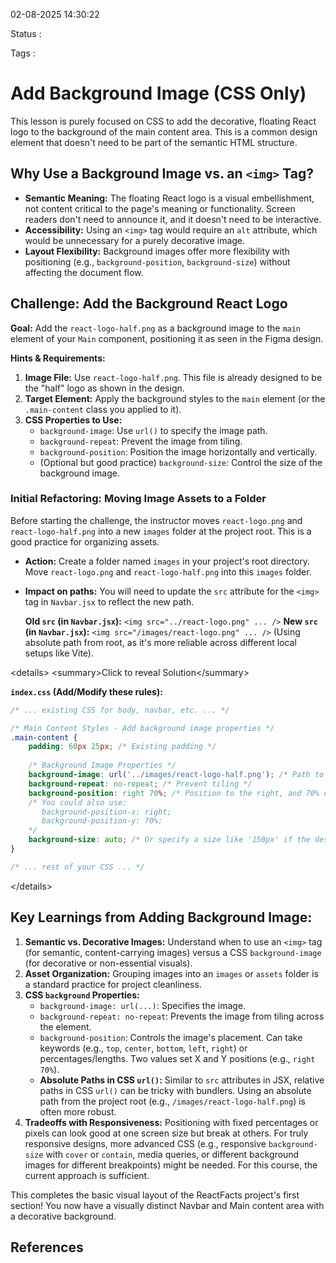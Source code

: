 02-08-2025 14:30:22

Status :

Tags :

# Add Background Image (CSS Only)

This lesson is purely focused on CSS to add the decorative, floating React logo to the background of the main content area. This is a common design element that doesn't need to be part of the semantic HTML structure.

## Why Use a Background Image vs. an `<img>` Tag?

  * **Semantic Meaning:** The floating React logo is a visual embellishment, not content critical to the page's meaning or functionality. Screen readers don't need to announce it, and it doesn't need to be interactive.
  * **Accessibility:** Using an `<img>` tag would require an `alt` attribute, which would be unnecessary for a purely decorative image.
  * **Layout Flexibility:** Background images offer more flexibility with positioning (e.g., `background-position`, `background-size`) without affecting the document flow.

## Challenge: Add the Background React Logo

**Goal:** Add the `react-logo-half.png` as a background image to the `main` element of your `Main` component, positioning it as seen in the Figma design.

**Hints & Requirements:**

1.  **Image File:** Use `react-logo-half.png`. This file is already designed to be the "half" logo as shown in the design.
2.  **Target Element:** Apply the background styles to the `main` element (or the `.main-content` class you applied to it).
3.  **CSS Properties to Use:**
      * `background-image`: Use `url()` to specify the image path.
      * `background-repeat`: Prevent the image from tiling.
      * `background-position`: Position the image horizontally and vertically.
      * (Optional but good practice) `background-size`: Control the size of the background image.

### Initial Refactoring: Moving Image Assets to a Folder

Before starting the challenge, the instructor moves `react-logo.png` and `react-logo-half.png` into a new `images` folder at the project root. This is a good practice for organizing assets.

  * **Action:** Create a folder named `images` in your project's root directory. Move `react-logo.png` and `react-logo-half.png` into this `images` folder.

  * **Impact on paths:** You will need to update the `src` attribute for the `<img>` tag in `Navbar.jsx` to reflect the new path.

    **Old `src` (in `Navbar.jsx`):** `<img src="../react-logo.png" ... />`
    **New `src` (in `Navbar.jsx`):** `<img src="/images/react-logo.png" ... />` (Using absolute path from root, as it's more reliable across different local setups like Vite).

\<details\>
\<summary\>Click to reveal Solution\</summary\>

**`index.css` (Add/Modify these rules):**

```css
/* ... existing CSS for body, navbar, etc. ... */

/* Main Content Styles - Add background image properties */
.main-content {
    padding: 60px 25px; /* Existing padding */
    
    /* Background Image Properties */
    background-image: url('../images/react-logo-half.png'); /* Path to the half logo */
    background-repeat: no-repeat; /* Prevent tiling */
    background-position: right 70%; /* Position to the right, and 70% down vertically */
    /* You could also use:
       background-position-x: right;
       background-position-y: 70%;
    */
    background-size: auto; /* Or specify a size like '150px' if the design requires it */
}

/* ... rest of your CSS ... */
```

\</details\>

## Key Learnings from Adding Background Image:

1.  **Semantic vs. Decorative Images:** Understand when to use an `<img>` tag (for semantic, content-carrying images) versus a CSS `background-image` (for decorative or non-essential visuals).
2.  **Asset Organization:** Grouping images into an `images` or `assets` folder is a standard practice for project cleanliness.
3.  **CSS `background` Properties:**
      * `background-image: url(...)`: Specifies the image.
      * `background-repeat: no-repeat`: Prevents the image from tiling across the element.
      * `background-position`: Controls the image's placement. Can take keywords (e.g., `top`, `center`, `bottom`, `left`, `right`) or percentages/lengths. Two values set X and Y positions (e.g., `right 70%`).
      * **Absolute Paths in CSS `url()`:** Similar to `src` attributes in JSX, relative paths in CSS `url()` can be tricky with bundlers. Using an absolute path from the project root (e.g., `/images/react-logo-half.png`) is often more robust.
4.  **Tradeoffs with Responsiveness:** Positioning with fixed percentages or pixels can look good at one screen size but break at others. For truly responsive designs, more advanced CSS (e.g., responsive `background-size` with `cover` or `contain`, media queries, or different background images for different breakpoints) might be needed. For this course, the current approach is sufficient.

This completes the basic visual layout of the ReactFacts project's first section\! You now have a visually distinct Navbar and Main content area with a decorative background.
## References


